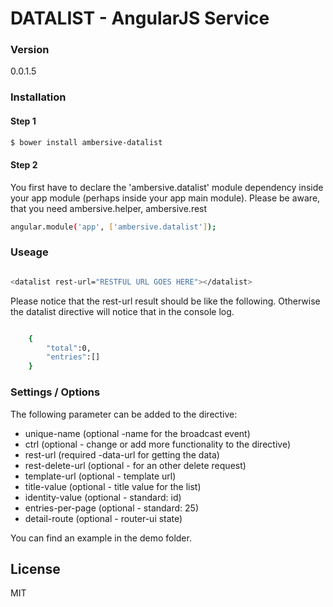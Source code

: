 # DATALIST - AngularJS Service

### Version
0.0.1.5

### Installation

#### Step 1

```sh
$ bower install ambersive-datalist
```
#### Step 2
You first have to declare the 'ambersive.datalist' module dependency inside your app module (perhaps inside your app main module).
Please be aware, that you need ambersive.helper, ambersive.rest

```sh
angular.module('app', ['ambersive.datalist']);
```
### Useage

```sh

<datalist rest-url="RESTFUL URL GOES HERE"></datalist>

```

Please notice that the rest-url result should be like the following. Otherwise the datalist directive will notice that in the console log.
```sh

    {
        "total":0,
        "entries":[]
    }

```

### Settings / Options

The following parameter can be added to the directive:

* unique-name (optional -name for the broadcast event)
* ctrl (optional - change or add more functionality to the directive)
* rest-url (required -data-url for getting the data)
* rest-delete-url (optional - for an other delete request)
* template-url (optional - template url)
* title-value (optional - title value for the list)
* identity-value (optional - standard: id)
* entries-per-page  (optional - standard: 25)
* detail-route (optional - router-ui state)

You can find an example in the demo folder.

License
----
MIT